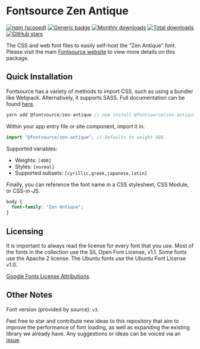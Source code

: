 # Fontsource Zen Antique

[![npm (scoped)](https://img.shields.io/npm/v/@fontsource/zen-antique?color=brightgreen)](https://www.npmjs.com/package/@fontsource/zen-antique) [![Generic badge](https://img.shields.io/badge/fontsource-passing-brightgreen)](https://github.com/fontsource/fontsource) [![Monthly downloads](https://badgen.net/npm/dm/@fontsource/zen-antique)](https://github.com/fontsource/fontsource) [![Total downloads](https://badgen.net/npm/dt/@fontsource/zen-antique)](https://github.com/fontsource/fontsource) [![GitHub stars](https://img.shields.io/github/stars/fontsource/fontsource.svg?style=social&label=Star)](https://github.com/fontsource/fontsource/stargazers)

The CSS and web font files to easily self-host the “Zen Antique” font. Please visit the main [Fontsource website](https://fontsource.org/fonts/zen-antique) to view more details on this package.

## Quick Installation

Fontsource has a variety of methods to import CSS, such as using a bundler like Webpack. Alternatively, it supports SASS. Full documentation can be found [here](https://fontsource.org/docs/introduction).

```javascript
yarn add @fontsource/zen-antique // npm install @fontsource/zen-antique
```

Within your app entry file or site component, import it in.

```javascript
import "@fontsource/zen-antique"; // Defaults to weight 400.
```

Supported variables:

- Weights: `[400]`
- Styles: `[normal]`
- Supported subsets: `[cyrillic,greek,japanese,latin]`

Finally, you can reference the font name in a CSS stylesheet, CSS Module, or CSS-in-JS.

```css
body {
  font-family: "Zen Antique";
}
```

## Licensing

It is important to always read the license for every font that you use.
Most of the fonts in the collection use the SIL Open Font License, v1.1. Some fonts use the Apache 2 license. The Ubuntu fonts use the Ubuntu Font License v1.0.

[Google Fonts License Attributions](https://fonts.google.com/attribution)

## Other Notes

Font version (provided by source): `v3`.

Feel free to star and contribute new ideas to this repository that aim to improve the performance of font loading, as well as expanding the existing library we already have. Any suggestions or ideas can be voiced via an [issue](https://github.com/fontsource/fontsource/issues).
